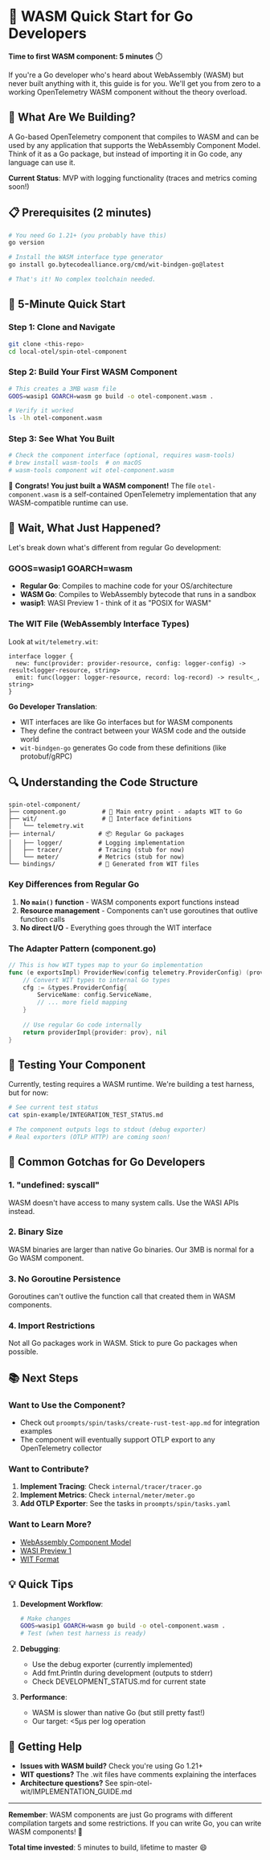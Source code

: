 # 🚀 WASM Quick Start for Go Developers

**Time to first WASM component: 5 minutes** ⏱️

If you're a Go developer who's heard about WebAssembly (WASM) but never built anything with it, this guide is for you. We'll get you from zero to a working OpenTelemetry WASM component without the theory overload.

## 🎯 What Are We Building?

A Go-based OpenTelemetry component that compiles to WASM and can be used by any application that supports the WebAssembly Component Model. Think of it as a Go package, but instead of importing it in Go code, any language can use it.

**Current Status**: MVP with logging functionality (traces and metrics coming soon!)

## 📋 Prerequisites (2 minutes)

```bash
# You need Go 1.21+ (you probably have this)
go version

# Install the WASM interface type generator
go install go.bytecodealliance.org/cmd/wit-bindgen-go@latest

# That's it! No complex toolchain needed.
```

## 🏃 5-Minute Quick Start

### Step 1: Clone and Navigate
```bash
git clone <this-repo>
cd local-otel/spin-otel-component
```

### Step 2: Build Your First WASM Component
```bash
# This creates a 3MB wasm file
GOOS=wasip1 GOARCH=wasm go build -o otel-component.wasm .

# Verify it worked
ls -lh otel-component.wasm
```

### Step 3: See What You Built
```bash
# Check the component interface (optional, requires wasm-tools)
# brew install wasm-tools  # on macOS
# wasm-tools component wit otel-component.wasm
```

🎉 **Congrats! You just built a WASM component!** The file `otel-component.wasm` is a self-contained OpenTelemetry implementation that any WASM-compatible runtime can use.

## 🤔 Wait, What Just Happened?

Let's break down what's different from regular Go development:

### GOOS=wasip1 GOARCH=wasm
- **Regular Go**: Compiles to machine code for your OS/architecture
- **WASM Go**: Compiles to WebAssembly bytecode that runs in a sandbox
- **wasip1**: WASI Preview 1 - think of it as "POSIX for WASM"

### The WIT File (WebAssembly Interface Types)
Look at `wit/telemetry.wit`:
```wit
interface logger {
  new: func(provider: provider-resource, config: logger-config) -> result<logger-resource, string>
  emit: func(logger: logger-resource, record: log-record) -> result<_, string>
}
```

**Go Developer Translation**: 
- WIT interfaces are like Go interfaces but for WASM components
- They define the contract between your WASM code and the outside world
- `wit-bindgen-go` generates Go code from these definitions (like protobuf/gRPC)

## 🔍 Understanding the Code Structure

```
spin-otel-component/
├── component.go          # 🎯 Main entry point - adapts WIT to Go
├── wit/                  # 📄 Interface definitions
│   └── telemetry.wit    
├── internal/            # 📦 Regular Go packages
│   ├── logger/          # Logging implementation
│   ├── tracer/          # Tracing (stub for now)
│   └── meter/           # Metrics (stub for now)
└── bindings/            # 🤖 Generated from WIT files
```

### Key Differences from Regular Go

1. **No `main()` function** - WASM components export functions instead
2. **Resource management** - Components can't use goroutines that outlive function calls
3. **No direct I/O** - Everything goes through the WIT interface

### The Adapter Pattern (component.go)

```go
// This is how WIT types map to your Go implementation
func (e exportsImpl) ProviderNew(config telemetry.ProviderConfig) (provider.Exports, error) {
    // Convert WIT types to internal Go types
    cfg := &types.ProviderConfig{
        ServiceName: config.ServiceName,
        // ... more field mapping
    }
    
    // Use regular Go code internally
    return providerImpl{provider: prov}, nil
}
```

## 🧪 Testing Your Component

Currently, testing requires a WASM runtime. We're building a test harness, but for now:

```bash
# See current test status
cat spin-example/INTEGRATION_TEST_STATUS.md

# The component outputs logs to stdout (debug exporter)
# Real exporters (OTLP HTTP) are coming soon!
```

## 🚧 Common Gotchas for Go Developers

### 1. **"undefined: syscall"**
WASM doesn't have access to many system calls. Use the WASI APIs instead.

### 2. **Binary Size**
WASM binaries are larger than native Go binaries. Our 3MB is normal for a Go WASM component.

### 3. **No Goroutine Persistence**
Goroutines can't outlive the function call that created them in WASM components.

### 4. **Import Restrictions**
Not all Go packages work in WASM. Stick to pure Go packages when possible.

## 📚 Next Steps

### Want to Use the Component?
- Check out `proompts/spin/tasks/create-rust-test-app.md` for integration examples
- The component will eventually support OTLP export to any OpenTelemetry collector

### Want to Contribute?
1. **Implement Tracing**: Check `internal/tracer/tracer.go`
2. **Implement Metrics**: Check `internal/meter/meter.go`
3. **Add OTLP Exporter**: See the tasks in `proompts/spin/tasks.yaml`

### Want to Learn More?
- [WebAssembly Component Model](https://component-model.bytecodealliance.org/)
- [WASI Preview 1](https://github.com/WebAssembly/WASI)
- [WIT Format](https://component-model.bytecodealliance.org/design/wit.html)

## 💡 Quick Tips

1. **Development Workflow**:
   ```bash
   # Make changes
   GOOS=wasip1 GOARCH=wasm go build -o otel-component.wasm .
   # Test (when test harness is ready)
   ```

2. **Debugging**:
   - Use the debug exporter (currently implemented)
   - Add fmt.Println during development (outputs to stderr)
   - Check DEVELOPMENT_STATUS.md for current state

3. **Performance**:
   - WASM is slower than native Go (but still pretty fast!)
   - Our target: <5μs per log operation

## 🤝 Getting Help

- **Issues with WASM build?** Check you're using Go 1.21+
- **WIT questions?** The .wit files have comments explaining the interfaces
- **Architecture questions?** See spin-otel-wit/IMPLEMENTATION_GUIDE.md

---

**Remember**: WASM components are just Go programs with different compilation targets and some restrictions. If you can write Go, you can write WASM components! 🎉

**Total time invested**: 5 minutes to build, lifetime to master 😄
